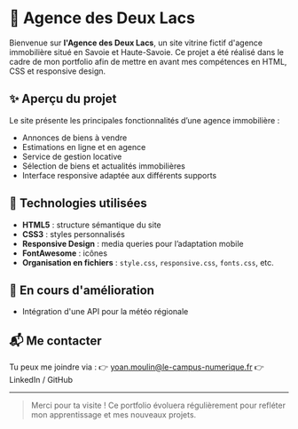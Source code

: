 # 🏡 Agence des Deux Lacs

Bienvenue sur **l'Agence des Deux Lacs**, un site vitrine fictif d'agence immobilière situé en Savoie et Haute-Savoie. Ce projet a été réalisé dans le cadre de mon portfolio afin de mettre en avant mes compétences en HTML, CSS et responsive design.

## ✨ Aperçu du projet

Le site présente les principales fonctionnalités d’une agence immobilière :

- Annonces de biens à vendre
- Estimations en ligne et en agence
- Service de gestion locative
- Sélection de biens et actualités immobilières
- Interface responsive adaptée aux différents supports

## 🔧 Technologies utilisées

- **HTML5** : structure sémantique du site
- **CSS3** : styles personnalisés
- **Responsive Design** : media queries pour l’adaptation mobile
- **FontAwesome** : icônes
- **Organisation en fichiers** : `style.css`, `responsive.css`, `fonts.css`, etc.

## 🔧 En cours d'amélioration

- Intégration d'une API pour la météo régionale

## 📬 Me contacter

Tu peux me joindre via :
👉 yoan.moulin@le-campus-numerique.fr
👉 LinkedIn / GitHub

---

> Merci pour ta visite ! Ce portfolio évoluera régulièrement pour refléter mon apprentissage et mes nouveaux projets.
